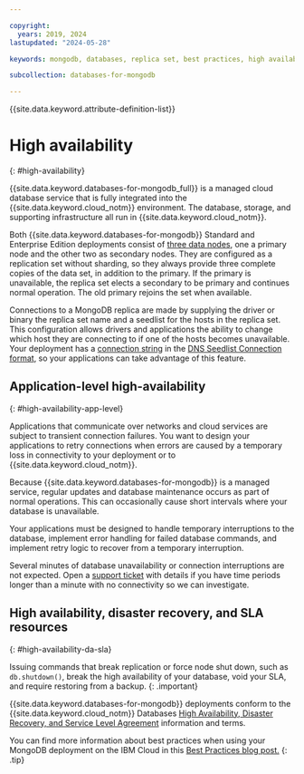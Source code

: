 ```yaml
---

copyright:
  years: 2019, 2024
lastupdated: "2024-05-28"

keywords: mongodb, databases, replica set, best practices, high availability, transient connection failures

subcollection: databases-for-mongodb

---
```


{{site.data.keyword.attribute-definition-list}}


# High availability
{: #high-availability}

{{site.data.keyword.databases-for-mongodb_full}} is a managed cloud database service that is fully integrated into the {{site.data.keyword.cloud_notm}} environment. The database, storage, and supporting infrastructure all run in {{site.data.keyword.cloud_notm}}.

Both {{site.data.keyword.databases-for-mongodb}} Standard and Enterprise Edition deployments consist of [three data nodes](https://docs.mongodb.com/manual/core/replica-set-architecture-three-members/#primary-with-two-secondary-members-p-s-s), one a primary node and the other two as secondary nodes. They are configured as a replication set without sharding, so they always provide three complete copies of the data set, in addition to the primary. If the primary is unavailable, the replica set elects a secondary to be primary and continues normal operation. The old primary rejoins the set when available. 

Connections to a MongoDB replica are made by supplying the driver or binary the replica set name and a seedlist for the hosts in the replica set. This configuration allows drivers and applications the ability to change which host they are connecting to if one of the hosts becomes unavailable. Your deployment has a [connection string](/docs/databases-for-mongodb?topic=databases-for-mongodb-connection-strings) in the [DNS Seedlist Connection format](https://docs.mongodb.com/manual/reference/connection-string/#dns-seedlist-connection-format), so your applications can take advantage of this feature.
 
## Application-level high-availability
{: #high-availability-app-level}

Applications that communicate over networks and cloud services are subject to transient connection failures. You want to design your applications to retry connections when errors are caused by a temporary loss in connectivity to your deployment or to {{site.data.keyword.cloud_notm}}.

Because {{site.data.keyword.databases-for-mongodb}} is a managed service, regular updates and database maintenance occurs as part of normal operations. This can occasionally cause short intervals where your database is unavailable.

Your applications must be designed to handle temporary interruptions to the database, implement error handling for failed database commands, and implement retry logic to recover from a temporary interruption.

Several minutes of database unavailability or connection interruptions are not expected. Open a [support ticket](https://cloud.ibm.com/unifiedsupport/cases/add) with details if you have time periods longer than a minute with no connectivity so we can investigate.

## High availability, disaster recovery, and SLA resources
{: #high-availability-da-sla}

Issuing commands that break replication or force node shut down, such as `db.shutdown()`, break the high availability of your database, void your SLA, and require restoring from a backup.
{: .important}

{{site.data.keyword.databases-for-mongodb}} deployments conform to the {{site.data.keyword.cloud_notm}} Databases [High Availability, Disaster Recovery, and Service Level Agreement](/docs/cloud-databases?topic=cloud-databases-ha-dr) information and terms.

You can find more information about best practices when using your MongoDB deployment on the IBM Cloud in this [Best Practices blog post.](https://www.ibm.com/blog/best-practices-for-mongodb-on-the-ibm-cloud/)
{: .tip}
